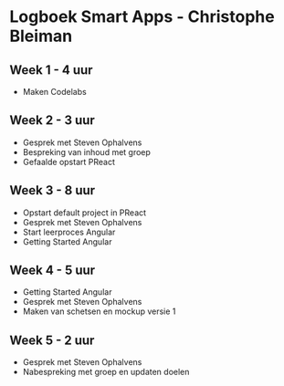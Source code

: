 # Logboek Smart Apps - Christophe Bleiman

## Week 1 - 4 uur
* Maken Codelabs

## Week 2 - 3 uur
* Gesprek met Steven Ophalvens
* Bespreking van inhoud met groep
* Gefaalde opstart PReact

## Week 3 - 8 uur
* Opstart default project in PReact
* Gesprek met Steven Ophalvens
* Start leerproces Angular
* Getting Started Angular

## Week 4 - 5 uur
* Getting Started Angular
* Gesprek met Steven Ophalvens
* Maken van schetsen en mockup versie 1

## Week 5 - 2 uur
* Gesprek met Steven Ophalvens
* Nabespreking met groep en updaten doelen
